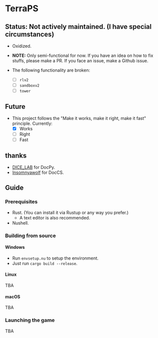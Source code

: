 # TerraPS

## Status: Not actively maintained. (I have special circumstances)

- Oxidized.
- __NOTE:__ Only semi-functional for now. If you have an idea on how to fix stuffs, please make a PR. If you face an issue, make a Github issue.

- The following functionality are broken:
    - [ ] `rlv2`
    - [ ] `sandboxv2`
    - [ ] `tower`

## Future

- This project follows the "Make it works, make it right, make it fast" principle. Currently:
    - [x] Works
    - [ ] Right
    - [ ] Fast

##  thanks

- [DICE_LAB](https://github.com/DICE-LAB-SYX) for DocPy.
- [Insomnyawolf](https://github.com/insomnyawolf/) for DocCS.

## Guide

### Prerequisites

- Rust. (You can install it via Rustup or any way you prefer.)
    - A text editor is also recommended.
- Nushell.

### Building from source

#### Windows

- Run `envsetup.nu` to setup the environment.
- Just run `cargo build --release`.

#### Linux

TBA

#### macOS

TBA

### Launching the game

TBA
